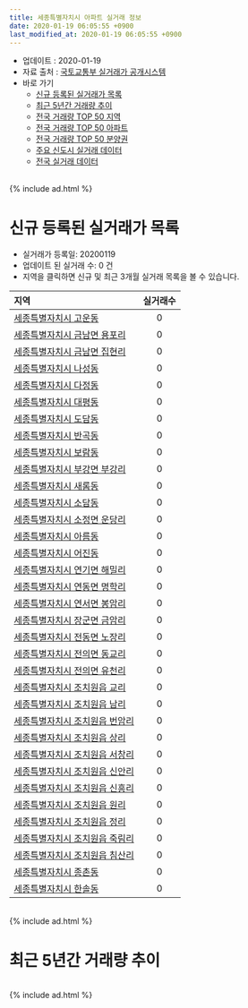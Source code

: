 ```yaml
---
title: 세종특별자치시 아파트 실거래 정보
date: 2020-01-19 06:05:55 +0900
last_modified_at: 2020-01-19 06:05:55 +0900
---
```


* 업데이트 : 2020-01-19
* 자료 출처 : [국토교통부 실거래가 공개시스템](http://rt.molit.go.kr)
* 바로 가기
    * [신규 등록된 실거래가 목록](#신규-등록된-실거래가-목록)
    * [최근 5년간 거래량 추이](#최근-5년간-거래량-추이)
    * [전국 거래량 TOP 50 지역](https://apt-info.github.io/apt-trade-info/최근-3개월-전국에서-가장-거래가-많이-발생한-지역)
    * [전국 거래량 TOP 50 아파트](https://apt-info.github.io/apt-trade-info/최근-3개월-전국에서-가장-거래가-많이-발생한-아파트)
    * [전국 거래량 TOP 50 분양권](https://apt-info.github.io/apt-trade-info/최근-3개월-전국에서-가장-거래가-많이-발생한-분양권)
    * [주요 신도시 실거래 데이터](https://apt-info.github.io/apt-trade-info/주요-신도시)
    * [전국 실거래 데이터](https://apt-info.github.io/apt-trade-info/전국)

<br>
{% include ad.html %}
<br>

# 신규 등록된 실거래가 목록
* 실거래가 등록일: 20200119
* 업데이트 된 실거래 수: 0 건
* 지역을 클릭하면 신규 및 최근 3개월 실거래 목록을 볼 수 있습니다.


|지역|실거래수|
|:---|:---:|
|[세종특별자치시 고운동](https://apt-info.github.io/apt-trade-info/세종특별자치시-고운동)|0|
|[세종특별자치시 금남면 용포리](https://apt-info.github.io/apt-trade-info/세종특별자치시-금남면-용포리)|0|
|[세종특별자치시 금남면 집현리](https://apt-info.github.io/apt-trade-info/세종특별자치시-금남면-집현리)|0|
|[세종특별자치시 나성동](https://apt-info.github.io/apt-trade-info/세종특별자치시-나성동)|0|
|[세종특별자치시 다정동](https://apt-info.github.io/apt-trade-info/세종특별자치시-다정동)|0|
|[세종특별자치시 대평동](https://apt-info.github.io/apt-trade-info/세종특별자치시-대평동)|0|
|[세종특별자치시 도담동](https://apt-info.github.io/apt-trade-info/세종특별자치시-도담동)|0|
|[세종특별자치시 반곡동](https://apt-info.github.io/apt-trade-info/세종특별자치시-반곡동)|0|
|[세종특별자치시 보람동](https://apt-info.github.io/apt-trade-info/세종특별자치시-보람동)|0|
|[세종특별자치시 부강면 부강리](https://apt-info.github.io/apt-trade-info/세종특별자치시-부강면-부강리)|0|
|[세종특별자치시 새롬동](https://apt-info.github.io/apt-trade-info/세종특별자치시-새롬동)|0|
|[세종특별자치시 소담동](https://apt-info.github.io/apt-trade-info/세종특별자치시-소담동)|0|
|[세종특별자치시 소정면 운당리](https://apt-info.github.io/apt-trade-info/세종특별자치시-소정면-운당리)|0|
|[세종특별자치시 아름동](https://apt-info.github.io/apt-trade-info/세종특별자치시-아름동)|0|
|[세종특별자치시 어진동](https://apt-info.github.io/apt-trade-info/세종특별자치시-어진동)|0|
|[세종특별자치시 연기면 해밀리](https://apt-info.github.io/apt-trade-info/세종특별자치시-연기면-해밀리)|0|
|[세종특별자치시 연동면 명학리](https://apt-info.github.io/apt-trade-info/세종특별자치시-연동면-명학리)|0|
|[세종특별자치시 연서면 봉암리](https://apt-info.github.io/apt-trade-info/세종특별자치시-연서면-봉암리)|0|
|[세종특별자치시 장군면 금암리](https://apt-info.github.io/apt-trade-info/세종특별자치시-장군면-금암리)|0|
|[세종특별자치시 전동면 노장리](https://apt-info.github.io/apt-trade-info/세종특별자치시-전동면-노장리)|0|
|[세종특별자치시 전의면 동교리](https://apt-info.github.io/apt-trade-info/세종특별자치시-전의면-동교리)|0|
|[세종특별자치시 전의면 유천리](https://apt-info.github.io/apt-trade-info/세종특별자치시-전의면-유천리)|0|
|[세종특별자치시 조치원읍 교리](https://apt-info.github.io/apt-trade-info/세종특별자치시-조치원읍-교리)|0|
|[세종특별자치시 조치원읍 남리](https://apt-info.github.io/apt-trade-info/세종특별자치시-조치원읍-남리)|0|
|[세종특별자치시 조치원읍 번암리](https://apt-info.github.io/apt-trade-info/세종특별자치시-조치원읍-번암리)|0|
|[세종특별자치시 조치원읍 상리](https://apt-info.github.io/apt-trade-info/세종특별자치시-조치원읍-상리)|0|
|[세종특별자치시 조치원읍 서창리](https://apt-info.github.io/apt-trade-info/세종특별자치시-조치원읍-서창리)|0|
|[세종특별자치시 조치원읍 신안리](https://apt-info.github.io/apt-trade-info/세종특별자치시-조치원읍-신안리)|0|
|[세종특별자치시 조치원읍 신흥리](https://apt-info.github.io/apt-trade-info/세종특별자치시-조치원읍-신흥리)|0|
|[세종특별자치시 조치원읍 원리](https://apt-info.github.io/apt-trade-info/세종특별자치시-조치원읍-원리)|0|
|[세종특별자치시 조치원읍 정리](https://apt-info.github.io/apt-trade-info/세종특별자치시-조치원읍-정리)|0|
|[세종특별자치시 조치원읍 죽림리](https://apt-info.github.io/apt-trade-info/세종특별자치시-조치원읍-죽림리)|0|
|[세종특별자치시 조치원읍 침산리](https://apt-info.github.io/apt-trade-info/세종특별자치시-조치원읍-침산리)|0|
|[세종특별자치시 종촌동](https://apt-info.github.io/apt-trade-info/세종특별자치시-종촌동)|0|
|[세종특별자치시 한솔동](https://apt-info.github.io/apt-trade-info/세종특별자치시-한솔동)|0|


<br>
{% include ad.html %}
<br>

# 최근 5년간 거래량 추이


<div style="width:100%;">
    <canvas id="deal_progress" height="200"></canvas>
</div>

<script>
new Chart(document.getElementById("deal_progress"), {
    type: 'line',
    data: {
        labels: ['201501','201502','201503','201504','201505','201506','201507','201508','201509','201510','201511','201512','201601','201602','201603','201604','201605','201606','201607','201608','201609','201610','201611','201612','201701','201702','201703','201704','201705','201706','201707','201708','201709','201710','201711','201712','201801','201802','201803','201804','201805','201806','201807','201808','201809','201810','201811','201812','201901','201902','201903','201904','201905','201906','201907','201908','201909','201910','201911','201912','202001'],
        datasets: [{
            label: '매매',
            pointRadius: 1,
            data: [131, 112, 181, 164, 180, 165, 164, 147, 168, 217, 178, 170, 166, 161, 287, 246, 209, 298, 276, 354, 322, 487, 356, 276, 236, 323, 324, 333, 478, 768, 553, 245, 192, 182, 195, 251, 361, 462, 620, 365, 392, 286, 220, 233, 290, 304, 291, 403, 356, 268, 217, 240, 266, 253, 327, 340, 321, 503, 993, 1601, 215],
            borderColor: "rgba(255, 201, 14, 1)",
            backgroundColor: "rgba(255, 201, 14, 0.5)",
            fill: false,
            lineTension: 0
        },{
            label: '전월세',
            pointRadius: 1,
            data: [612, 481, 458, 352, 344, 291, 387, 431, 411, 517, 451, 542, 605, 475, 401, 325, 298, 400, 424, 519, 542, 647, 545, 738, 706, 772, 638, 535, 520, 533, 596, 599, 733, 623, 853, 739, 756, 621, 629, 433, 491, 539, 598, 657, 562, 628, 571, 715, 833, 693, 623, 590, 588, 731, 937, 734, 719, 882, 759, 686, 234],
            borderColor: "rgba(0, 141, 185, 1)",
            backgroundColor: "rgba(0, 141, 185, 0.5)",
            fill: false,
            lineTension: 0
        }
        ]
    },
    options: {
        responsive: true,
        title: {
            display: false
        },
        tooltips: {
            mode: 'index',
            intersect: false
        },
        hover: {
            mode: 'nearest',
            intersect: true
        },
        scales: {
            xAxes: [{
                display: true,
                scaleLabel: {
                    display: true,
                    labelString: '년/월'
                }
            }],
            yAxes: [{
                display: true,
                ticks: {
                    suggestedMin: 0,
                },
                scaleLabel: {
                    display: true,
                    labelString: '실거래 수'
                }
            }]
        }
    }
});

</script>


<br>
{% include ad.html %}
<br>

